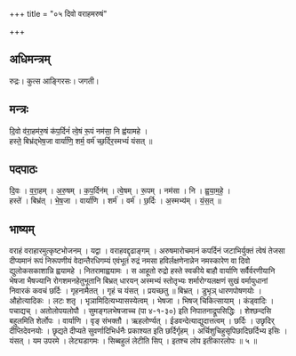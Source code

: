 +++
title = "०५ दिवो वराहमरुषं"

+++
## अधिमन्त्रम्
रुद्रः। कुत्स आङ्गिरसः। जगती।

## मन्त्रः
दि॒वो व॑रा॒हम॑रु॒षं क॑प॒र्दिनं॑ त्वे॒षं रू॒पं नम॑सा॒ नि ह्व॑यामहे ।  
हस्ते॒ बिभ्र॑द्भेष॒जा वार्या॑णि॒ शर्म॒ वर्म॑ च्छ॒र्दिर॒स्मभ्यं॑ यंसत् ॥

## पदपाठः
दि॒वः । व॒रा॒हम् । अ॒रु॒षम् । क॒प॒र्दिन॑म् । त्वे॒षम् । रू॒पम् । नम॑सा । नि । ह्व॒या॒म॒हे॒ ।  
हस्ते॑ । बिभ्र॑त् । भे॒ष॒जा । वार्या॑णि । शर्म॑ । वर्म॑ । छ॒र्दिः । अ॒स्मभ्य॑म् । यं॒स॒त् ॥

## भाष्यम्
वराहं वराहारमुत्कृष्टभोजनम् । यद्वा । वराहवद्दृढाङ्गम् । अरुषमारोचमानं कपर्दिनं जटाभिर्युक्तं त्वेषं तेजसा दीप्यमानं रूपं निरूपणीयं वेदान्तैरधिगम्यं एवंभूतं रुद्रं नमसा हविर्लक्षणेनान्नेन नमस्कारेण वा दिवो द्युलोकसकाशान्नि ह्वयामहे । नितरामाह्वयामः । स आहूतो रुद्रो हस्ते स्वकीये बाहौ वार्याणि सर्वैर्वरणीयानि भेषजा भैषज्यानि रोगशमनहेतुभूतानि बिभ्रत् धारयन् अस्मभ्यं स्तोतृभ्यः शर्मारोग्यलक्षणं सुखं वर्मायुधानां निवारकं कवचं छर्दिः । गृहनामैतत् । गृहं च यंसत् । प्रयच्छतु ॥ बिभ्रत् । डुभृञ् धारणपोषणयोः । औहोत्यादिकः । लटः शतृ । भृञामिदित्यभ्यासस्येत्वम् । भेषजा । भिषज् चिकित्सायाम् । कंड्वादिः । पचाद्यच् । अतोलोपयलोपौ । सुमङ्गलभेषजाच्च (पा ४-१-३०) इति निपातनाद्रूपसिद्धिः । शेश्छन्दसि बहुलमिति शेर्लोपः । वार्याणि । वृङ् संभक्तौ । ऋहलोर्ण्यत् । ईडवन्देत्याद्युदात्तत्वम् । छर्दिः । उछृदिर् दीप्तिदेवनयोः । छृद्यते दीप्यते सुवर्णादिभिर्धनैः प्रकाश्यत इति छर्दिर्गृहम् । अर्चिशुचिहुसृपिछादिछर्दिभ्य इसिः । यंसत् । यम उपरमे । लेट्यडागमः । सिब्बहुलं लेटीति सिप् । इतश्च लोप इतीकारलोपः ॥ ५ ॥